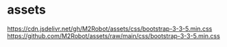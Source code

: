 # assets
https://cdn.jsdelivr.net/gh/M2Robot/assets/css/bootstrap-3-3-5.min.css
https://github.com/M2Robot/assets/raw/main/css/bootstrap-3-3-5.min.css
